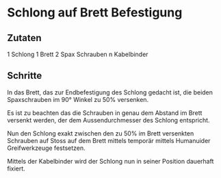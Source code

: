 Schlong auf Brett Befestigung
=============================


Zutaten
-------
1 Schlong
1 Brett
2 Spax Schrauben
n Kabelbinder



Schritte
--------

In das Brett, das zur Endbefestigung des Schlong gedacht ist,
die beiden Spaxschrauben im 90° Winkel zu 50% versenken.

Es ist zu beachten das die Schrauben in genau dem Abstand im Brett versenkt werden,
der dem Aussendurchmesser des Schlong entspricht.

Nun den Schlong exakt zwischen den zu 50% im Brett versenkten Schrauben auf Stoss
auf dem Brett mittels temporär mittels Humanuider Greifwerkzeuge festsetzen.

Mittels der Kabelbinder wird der Schlong nun in seiner Position dauerhaft fixiert.
